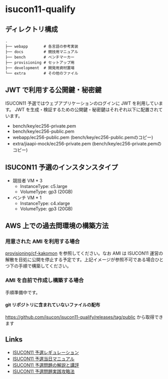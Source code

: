 # isucon11-qualify

## ディレクトリ構成

```
.
├── webapp       # 各言語の参考実装
├── docs         # 競技用マニュアル
├── bench        # ベンチマーカー
├── provisioning # セットアップ用
├── development  # 開発用資材置場
└── extra        # その他のファイル
```

## JWT で利用する公開鍵・秘密鍵

ISUCON11 予選ではウェブアプリケーションのログインに JWT を利用しています。
JWT を生成・検証するための公開鍵・秘密鍵はそれぞれ以下に配置されています。

- bench/key/ec256-private.pem
- bench/key/ec256-public.pem
- webapp/ec256-public.pem (bench/key/ec256-public.pemのコピー)
- extra/jiaapi-mock/ec256-private.pem (bench/key/ec256-private.pemのコピー)

## ISUCON11 予選のインスタンスタイプ

- 競技者 VM * 3
  - InstanceType: c5.large
  - VolumeType: gp3 (20GB)
- ベンチ VM * 1
  - InstanceType: c4.xlarge
  - VolumeType: gp3 (20GB)

## AWS 上での過去問環境の構築方法

### 用意された AMI を利用する場合

[provisioning/cf-kakomon](./provisioning/cf-kakomon) を参照してください。なお AMI は ISUCON11 運営の解散を目処に公開を停止する予定です。上記イメージが参照不可である場合ひとつ下の手順で構築してください。

### AMI を自前で作成し構築する場合

手順準備中です。

#### git リポジトリに含まれていないファイルの配布

https://github.com/isucon/isucon11-qualify/releases/tag/public から取得できます

## Links

- [ISUCON11 予選レギュレーション](https://isucon.net/archives/55854734.html)
- [ISUCON11 予選当日マニュアル](./docs/manual.md)
- [ISUCON11 予選問題の解説と講評](https://isucon.net/archives/56044867.html)
- [ISUCON11 予選問題実践攻略法](https://isucon.net/archives/56082639.html)
